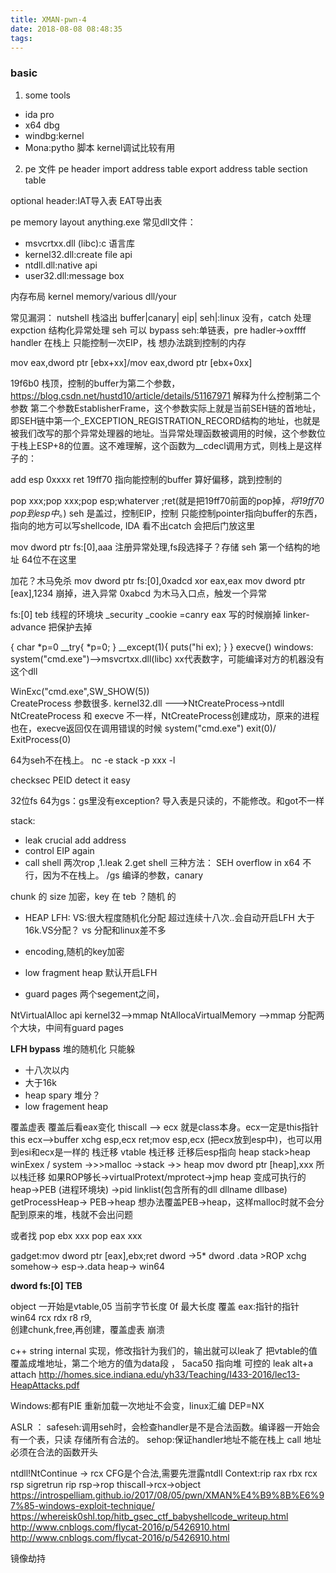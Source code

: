 ```yaml
---
title: XMAN-pwn-4
date: 2018-08-08 08:48:35
tags:
---
```

### basic
1. some tools
  - ida pro
  - x64 dbg
  - windbg:kernel
  - Mona:pytho 脚本 kernel调试比较有用
2. pe 文件
  pe header 
  import address table
  export address table
  section table

  optional header:IAT导入表 EAT导出表

pe memory layout
anything.exe
常见dll文件：
- msvcrtxx.dll (libc):c 语言库
- kernel32.dll:create file api
- ntdll.dll:native api
- user32.dll:message box 

内存布局
kernel memory/various dll/your

常见漏洞：
nutshell
栈溢出
buffer|canary| eip| seh|:linux 没有，catch 处理expction 结构化异常处理
seh 可以 bypass 
seh:单链表，pre hadler->oxffff handler 在栈上
只能控制一次EIP，栈 想办法跳到控制的内存

mov eax,dword ptr [ebx+xx]/mov eax,dword ptr [ebx+0xx]



19f6b0 栈顶，控制的buffer为第二个参数，
https://blog.csdn.net/hustd10/article/details/51167971 解释为什么控制第二个参数
第二个参数EstablisherFrame，这个参数实际上就是当前SEH链的首地址，即SEH链中第一个_EXCEPTION_REGISTRATION_RECORD结构的地址，也就是被我们改写的那个异常处理器的地址。当异常处理函数被调用的时候，这个参数位于栈上ESP+8的位置。这不难理解，这个函数为__cdecl调用方式，则栈上是这样子的：  

add esp 0xxxx
ret 
19ff70 指向能控制的buffer 算好偏移，跳到控制的

pop xxx;pop xxx;pop esp;whaterver ;ret(就是把19ff70前面的pop掉，*将19ff70 pop到esp中*。)
seh 是盖过，控制EIP，控制
只能控制pointer指向buffer的东西，指向的地方可以写shellcode,
IDA 看不出catch 会把后门放这里

mov dword ptr fs:[0],aaa
注册异常处理,fs段选择子？存储 seh 第一个结构的地址 64位不在这里

加花？木马免杀
mov dword ptr fs:[0],0xadcd
xor eax,eax
mov dword ptr [eax],1234
崩掉，进入异常
0xabcd 为木马入口点，触发一个异常


fs:[0] teb 线程的环境块 
_security _cookie =canry
eax 写的时候崩掉
linker-advance 把保护去掉

{
  char *p=0
  __try{
    *p=0;
  }
  __except(1){
    puts("hi ex);
  }
}
execve()
windows:
system("cmd.exe")-->msvcrtxx.dll(libc) xx代表数字，可能编译对方的机器没有这个dll

WinExc("cmd.exe",SW_SHOW(5))  
CreateProcess  参数很多. kernel32.dll
--->NtCreateProcess->ntdll 
NtCreateProcess 和 execve 不一样，NtCreateProcess创建成功，原来的进程也在，execve返回仅在调用错误的时候
system("cmd.exe") exit(0)/ ExitProcess(0)

64为seh不在栈上。
nc -e stack -p xxx -l


checksec
PEID
detect  it easy

32位fs
64为gs：gs里没有exception?
导入表是只读的，不能修改。和got不一样

stack:
- leak crucial add address
- control EIP again
- call shell
两次rop ,1.leak 2.get shell
三种方法：
SEH overflow in x64 不行，因为不在栈上。
/gs 编译的参数，canary

chunk 的 size 加密，key 在 teb ？随机 的
- HEAP
LFH: 
VS:很大程度随机化分配
超过连续十八次..会自动开启LFH
大于16k.VS分配？
vs 分配和linux差不多

- encoding,随机的key加密
- low fragment heap
  默认开启LFH
- guard pages
  两个segement之间，

NtVirtualAlloc api kernel32-->mmap 
NtAllocaVirtualMemory -->mmap
分配两个大块，中间有guard pages

**LFH bypass**
堆的随机化
只能躲
- 十八次以内
- 大于16k
- heap spary 堆分？
- low fragement heap 

覆盖虚表
覆盖后看eax变化
thiscall --> ecx 就是class本身。ecx一定是this指针
this ecx-->buffer xchg esp,ecx ret;mov esp,ecx (把ecx放到esp中)，也可以用到esi和ecx是一样的 栈迁移
vtable 栈迁移
迁移后esp指向 heap
stack>heap
winExex / system ->>>malloc ->stack
->> heap mov dword ptr [heap],xxx
所以栈迁移
如果ROP够长->virtualProtext/mprotect->jmp heap 变成可执行的
heap->PEB (进程环境块) ->pid linklist(包含所有的dll  dllname dllbase) 
getProcessHeap->  PEB->heap 想办法覆盖PEB->heap，这样malloc时就不会分配到原来的堆，栈就不会出问题

或者找
pop ebx
xxx
pop eax
xxx

gadget:mov dword ptr [eax],ebx;ret
dword ->5* dword
.data >ROP 
xchg somehow-> esp->.data heap->
win64  

**dword fs:[0] TEB**


object 一开始是vtable,05 当前字节长度 0f 最大长度
覆盖 eax:指针的指针
win64 rcx rdx r8 r9,           
创建chunk,free,再创建，覆盖虚表 崩溃

c++ string internal 实现，修改指针为我们的，输出就可以leak了
把vtable的值覆盖成堆地址，第二个地方的值为data段 ，
5aca50 指向堆 可控的 leak
alt+a attach 
http://homes.sice.indiana.edu/yh33/Teaching/I433-2016/lec13-HeapAttacks.pdf

Windows:都有PIE
重新加载一次地址不会变，linux汇编
DEP=NX

ASLR ：
safeseh:调用seh时，会检查handler是不是合法函数。编译器一开始会有一个表，只读 存储所有合法的。
sehop:保证handler地址不能在栈上
call 地址必须在合法的函数开头

ntdll!NtContinue -> rcx CFG是个合法,需要先泄露ntdll
Context:rip rax rbx rcx rsp
sigretrun 
rip rsp->rop 
thiscall->rcx->object
https://introspelliam.github.io/2017/08/05/pwn/XMAN%E4%B9%8B%E6%97%85-windows-exploit-technique/ 
https://whereisk0shl.top/hitb_gsec_ctf_babyshellcode_writeup.html
http://www.cnblogs.com/flycat-2016/p/5426910.html
http://www.cnblogs.com/flycat-2016/p/5426910.html

镜像劫持
